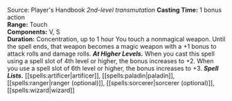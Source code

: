 Source: Player's Handbook
*2nd-level transmutation*
**Casting Time:** 1 bonus action  
**Range:** Touch  
**Components:** V, S  
**Duration:** Concentration, up to 1 hour
You touch a nonmagical weapon. Until the spell ends, that weapon becomes a magic weapon with a +1 bonus to attack rolls and damage rolls.
***At Higher Levels.*** When you cast this spell using a spell slot of 4th level or higher, the bonus increases to +2. When you use a spell slot of 6th level or higher, the bonus increases to +3.
***Spell Lists.*** [[spells:artificer|artificer]], [[spells:paladin|paladin]], [[spells:ranger|ranger (optional)]], [[spells:sorcerer|sorcerer (optional)]], [[spells:wizard|wizard]]